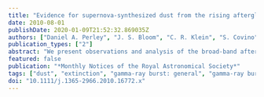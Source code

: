 ```yaml
---
title: "Evidence for supernova-synthesized dust from the rising afterglow of GRB 071025 at z̃ 5"
date: 2010-08-01
publishDate: 2020-01-09T21:52:32.869035Z
authors: ["Daniel A. Perley", "J. S. Bloom", "C. R. Klein", "S. Covino", "T. Minezaki", "P. Woźniak", "W. T. Vestrand", "G. G. Williams", "P. Milne", "N. R. Butler", "A. C. Updike", "T. Krühler", "P. Afonso", "A. Antonelli", "L. Cowie", "P. Ferrero", "J. Greiner", "D. H. Hartmann", "Y. Kakazu", "A. Küpcü Yolda\textcommabelow s", "A. N. Morgan", "P. A. Price", "J. X. Prochaska", "Y. Yoshii"]
publication_types: ["2"]
abstract: "We present observations and analysis of the broad-band afterglow of Swift GRB 071025. Using optical and infrared (RIYJHK) photometry, we derive a photometric redshift of 4.4 &lt; z &lt; 5.2; at this redshift our simultaneous multicolour observations begin at ̃30 s after the gamma-ray burst trigger in the host frame, during the initial rising phase of the afterglow. We associate the light-curve peak at ̃580 s in the observer frame with the formation of the forward shock, giving an estimate of the initial Lorentz factor Γ$_0$̃ 200. The red spectral energy distribution (even in regions not affected by the Lyman α break) provides secure evidence of a large dust column. However, the inferred extinction curve shows a prominent flat component between 2000 and 3000 ̊A in the rest frame, inconsistent with any locally observed template but well fitted by models of dust formed by supernovae. Time- dependent fits to the extinction profile reveal no evidence of dust destruction and limit the decrease in the extinction column to ΔA$_3000$ &lt; 0.54 mag after t= 50 s in the rest frame. Together with studies of high-z quasars, our observations suggest a transition in dust properties in the early Universe, possibly associated with a transition between supernova-dominated and asymptotic giant branch-dominated modes of dust production."
featured: false
publication: "*Monthly Notices of the Royal Astronomical Society*"
tags: ["dust", "extinction", "gamma-ray burst: general", "gamma-ray burst: individual: 071025", "Astrophysics - High Energy Astrophysical Phenomena", "Astrophysics - Cosmology and Nongalactic Astrophysics"]
doi: "10.1111/j.1365-2966.2010.16772.x"
---
```


